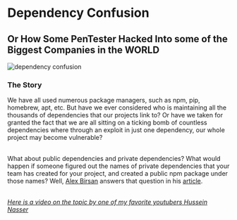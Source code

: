 # Dependency Confusion
## Or How Some PenTester Hacked Into some of the Biggest Companies in the WORLD

![dependency confusion](https://www.zdnet.com/a/img/resize/10ad3492e018e8d44192244a632a9f8758e504f2/2021/02/09/a9a2f23d-b603-45ef-b69d-7e98593f11e6/dependency-confusion.png?fit=bounds&auto=webp)

### The Story

We have all used numerous package managers, such as npm, pip, homebrew, apt, etc.
But have we ever considered who is maintaining all the thousands of dependencies that our projects link to? Or have we taken for granted the fact that we are all sitting on a ticking bomb of countless dependencies where through an exploit in just one dependency, our whole project may become vulnerable?

<br/>
What about public dependencies and private dependencies? What would happen if someone figured out the names of private dependencies that your team has created for your project, and created a public npm package under those names? Well, <a href="https://twitter.com/alxbrsn">Alex Birsan</a> answers that question in his <a href="https://medium.com/@alex.birsan/dependency-confusion-4a5d60fec610">article</a>.

<br/>
<br/>

[_Here is a video on the topic by one of my favorite youtubers Hussein Nasser_](https://www.youtube.com/watch?v=43g3PF-e4ik)